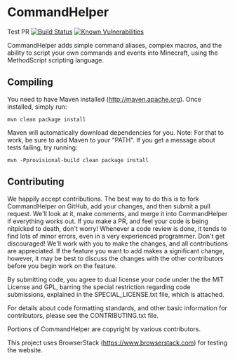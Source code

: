 CommandHelper
=============

Test PR
[![Build Status](https://travis-ci.org/EngineHub/CommandHelper.svg?branch=master)](https://travis-ci.org/EngineHub/CommandHelper)
[![Known Vulnerabilities](https://snyk.io/test/github/EngineHub/CommandHelper/badge.svg)](https://snyk.io/test/github/EngineHub/CommandHelper)

CommandHelper adds simple command aliases, complex macros,
and the ability to script your own commands and events into Minecraft,
using the MethodScript scripting language.

Compiling
---------

You need to have Maven installed (http://maven.apache.org). Once installed,
simply run:

    mvn clean package install

Maven will automatically download dependencies for you. Note: For that to work,
be sure to add Maven to your "PATH". If you get a message about tests failing,
try running:

	mvn -Pprovisional-build clean package install

Contributing
------------

We happily accept contributions. The best way to do this is to fork
CommandHelper on GitHub, add your changes, and then submit a pull request.
We'll look at it, make comments, and merge it into CommandHelper if
everything works out. If you make a PR, and feel your code is being
nitpicked to death, don't worry! Whenever a code review is done, it tends
to find lots of minor errors, even in a very experienced programmer. Don't
get discouraged! We'll work with you to make the changes, and all contributions
are appreciated. If the feature you want to add makes a significant change,
however, it may be best to discuss the changes with the other contributors
before you begin work on the feature.

By submitting code, you agree to dual license your code under the
the MIT License and GPL, barring the special restriction regarding code submissions,
explained in the SPECIAL_LICENSE.txt file, which is attached.

For details about code formatting standards, and other basic information for
contributors, please see the CONTRIBUTING.txt file.

Portions of CommandHelper are copyright by various contributors.

This project uses BrowserStack (https://www.browserstack.com) for testing the website.

